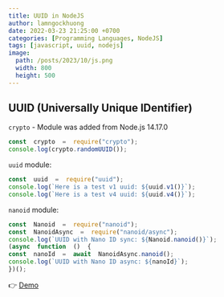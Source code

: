 ```yaml
---
title: UUID in NodeJS
author: lamngockhuong
date: 2022-03-23 21:25:00 +0700
categories: [Programming Languages, NodeJS]
tags: [javascript, uuid, nodejs]
image:
  path: /posts/2023/10/js.png
  width: 800
  height: 500
---
```


## UUID (Universally Unique IDentifier)

`crypto` - Module was added from Node.js 14.17.0

```javascript
const  crypto  =  require("crypto");
console.log(crypto.randomUUID());
```

`uuid` module:

```javascript
const  uuid  =  require("uuid");
console.log(`Here is a test v1 uuid: ${uuid.v1()}`);
console.log(`Here is a test v4 uuid: ${uuid.v4()}`);
```

`nanoid` module:

```javascript
const  Nanoid  =  require("nanoid");
const  NanoidAsync  =  require("nanoid/async");
console.log(`UUID with Nano ID sync: ${Nanoid.nanoid()}`);
(async  function  ()  {
const  nanoId  =  await  NanoidAsync.nanoid();
console.log(`UUID with Nano ID async: ${nanoId}`);
})();
```

👉 [Demo](https://codesandbox.io/s/lamngockhuong-nodejs-o9jipq?file=/uuid.js)
